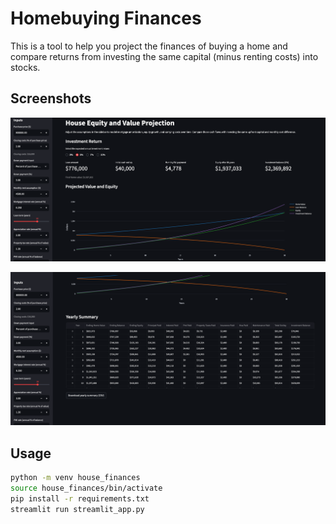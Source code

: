 # Homebuying Finances  

This is a tool to help you project the finances of buying a home and compare returns from investing the same capital (minus renting costs) into stocks.

## Screenshots

![image.png](image.png)

![image-1.png](image-1.png)


## Usage

```bash
python -m venv house_finances
source house_finances/bin/activate
pip install -r requirements.txt
streamlit run streamlit_app.py
```

